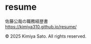 # resume

佐藤公哉の職務経歴書  
https://kimiya310.github.io/resume/

© 2025 Kimiya Sato. All rights reserved. 
